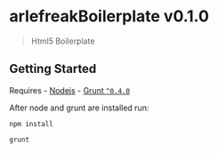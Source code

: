 # arlefreakBoilerplate v0.1.0 
> Html5 Boilerplate



## Getting Started
Requires 
	- [Nodejs](http://nodejs.org/)
	- [Grunt `^0.4.0`](http://gruntjs.com/)

After node and grunt are installed run: 

```shell
npm install
```

```shell
grunt
```
